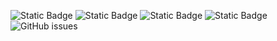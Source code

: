 ![Static Badge](https://img.shields.io/badge/blacklists-60-000000) ![Static Badge](https://img.shields.io/badge/blacklisted-2781474-cc0000) ![Static Badge](https://img.shields.io/badge/whitelisted-2242-00CC00) ![Static Badge](https://img.shields.io/badge/streaming_blacklist-28106-000000) ![GitHub issues](https://img.shields.io/github/issues/fabriziosalmi/blacklists)
